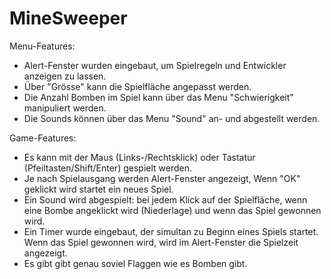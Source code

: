 # MineSweeper

Menu-Features:
- Alert-Fenster wurden eingebaut, um Spielregeln und Entwickler anzeigen zu lassen.
- Über "Grösse" kann die Spielfläche angepasst werden.
- Die Anzahl Bomben im Spiel kann über das Menu "Schwierigkeit" manipuliert werden.
- Die Sounds können über das Menu "Sound" an- und abgestellt werden.

Game-Features:
- Es kann mit der Maus (Links-/Rechtsklick) oder Tastatur (Pfeiltasten/Shift/Enter) gespielt werden.
- Je nach Spielausgang werden Alert-Fenster angezeigt, Wenn "OK" geklickt wird startet ein neues Spiel.
- Ein Sound wird abgespielt: bei jedem Klick auf der Spielfläche, wenn eine Bombe angeklickt wird (Niederlage) und wenn das Spiel gewonnen wird.
- Ein Timer wurde eingebaut, der simultan zu Beginn eines Spiels startet. Wenn das Spiel gewonnen wird, wird im Alert-Fenster die Spielzeit angezeigt.
- Es gibt gibt genau soviel Flaggen wie es Bomben gibt.